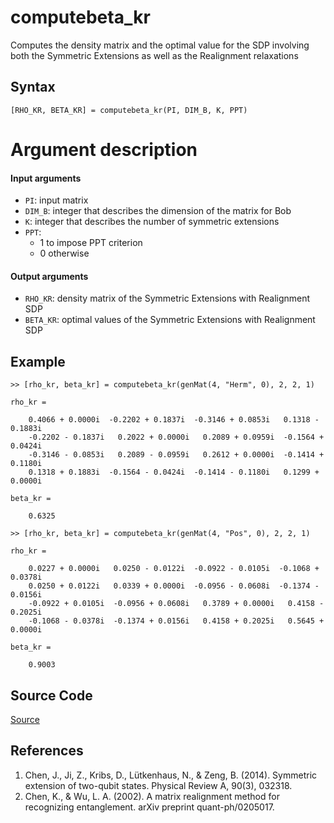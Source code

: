 # computebeta_kr
Computes the density matrix and the optimal value for the SDP involving both the Symmetric Extensions as well as the Realignment relaxations

## Syntax
``[RHO_KR, BETA_KR] = computebeta_kr(PI, DIM_B, K, PPT)``

# Argument description
#### Input arguments
- ``PI``: input matrix
- ``DIM_B``: integer that describes the dimension of the matrix for Bob
- ``K``: integer that describes the number of symmetric extensions
- ``PPT``: 
    - 1 to impose PPT criterion
    - 0 otherwise

#### Output arguments
- ``RHO_KR``: density matrix of the Symmetric Extensions with Realignment SDP
- ``BETA_KR``: optimal values of the Symmetric Extensions with Realignment SDP

## Example
    >> [rho_kr, beta_kr] = computebeta_kr(genMat(4, "Herm", 0), 2, 2, 1)

    rho_kr =

        0.4066 + 0.0000i  -0.2202 + 0.1837i  -0.3146 + 0.0853i   0.1318 - 0.1883i
        -0.2202 - 0.1837i   0.2022 + 0.0000i   0.2089 + 0.0959i  -0.1564 + 0.0424i
        -0.3146 - 0.0853i   0.2089 - 0.0959i   0.2612 + 0.0000i  -0.1414 + 0.1180i
        0.1318 + 0.1883i  -0.1564 - 0.0424i  -0.1414 - 0.1180i   0.1299 + 0.0000i

    beta_kr =

        0.6325

    >> [rho_kr, beta_kr] = computebeta_kr(genMat(4, "Pos", 0), 2, 2, 1)

    rho_kr =

        0.0227 + 0.0000i   0.0250 - 0.0122i  -0.0922 - 0.0105i  -0.1068 + 0.0378i
        0.0250 + 0.0122i   0.0339 + 0.0000i  -0.0956 - 0.0608i  -0.1374 - 0.0156i
        -0.0922 + 0.0105i  -0.0956 + 0.0608i   0.3789 + 0.0000i   0.4158 - 0.2025i
        -0.1068 - 0.0378i  -0.1374 + 0.0156i   0.4158 + 0.2025i   0.5645 + 0.0000i

    beta_kr =

        0.9003

## Source Code
[Source](https://github.com/ankith-mohan/SEP/blob/main/SDPs/UpperBounds/computebeta_kr.m)

## References
1. Chen, J., Ji, Z., Kribs, D., Lütkenhaus, N., & Zeng, B. (2014). Symmetric extension of two-qubit states. Physical Review A, 90(3), 032318.
2. Chen, K., & Wu, L. A. (2002). A matrix realignment method for recognizing entanglement. arXiv preprint quant-ph/0205017.